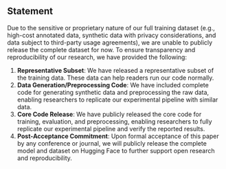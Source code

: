 ## Statement

Due to the sensitive or proprietary nature of our full training dataset (e.g., high-cost annotated data, synthetic data with privacy considerations, and data subject to third-party usage agreements), we are unable to publicly release the complete dataset for now. To ensure transparency and reproducibility of our research, we have provided the following:

1. **Representative Subset**: We have released a representative subset of the training data. These data can help readers run our code normally. 
2. **Data Generation/Preprocessing Code**: We have included complete code for generating synthetic data and preprocessing the raw data, enabling researchers to replicate our experimental pipeline with similar data.
3. **Core Code Release**: We have publicly released the core code for training, evaluation, and preprocessing, enabling researchers to fully replicate our experimental pipeline and verify the reported results.
4. **Post-Acceptance Commitment**: Upon formal acceptance of this paper by any conference or journal, we will publicly release the complete model and dataset on Hugging Face to further support open research and reproducibility.
